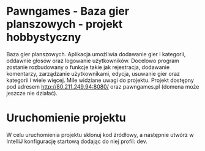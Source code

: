 # Pawngames - Baza gier planszowych - projekt hobbystyczny

Baza gier planszowych. Aplikacja umożliwia dodawanie gier i kategorii, oddawnie głosów oraz logowanie użytkowników.
Docelowo program zostanie rozbudowany o funkcje takie jak rejestracja, dodawanie komentarzy, zarządzanie użytkownikami, edycja, usuwanie gier oraz kategorii i wiele więcej. 
Mile widziane uwagi do projektu. Projekt dostępny pod adresem http://80.211.249.94:8080/ oraz pawngames.pl (domena może jeszcze nie działać).

# Uruchomienie projektu
W celu uruchomienia projektu sklonuj kod źródłowy, a następnie utwórz w IntelliJ konfigurację startową dodając do niej profil: dev.



